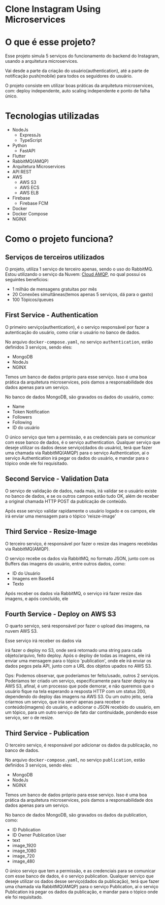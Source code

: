 # Clone Instagram Using Microservices

# O que é esse projeto?
Esse projeto simula 5 serviços do funcionamento do backend do Instagram, usando a arquitetura microservices.

Vai desde a parte da criação do usuário(authentication), até a parte de notificação push(mobile) para todos os seguidores do usuário.

O projeto consiste em utilizar boas práticas da arquitetura microservices, com: deploy independente, auto scaling independente e ponto de falha único.

# Tecnologias utilizadas
- NodeJs
    - ExpressJs
    - TypeScript
- Python
    - FastAPI
- Flutter
- RabbitMQ(AMQP)
- Arquitetura Microservices
- API REST
- AWS
    - AWS S3
    - AWS ECS
    - AWS ELB
- Firebase
    - Firebase FCM
- Docker
- Docker Compose
- NGINX

# Como o projeto funciona?

## Serviços de terceiros utilizados
O projeto, utiliza 1 serviço de terceiro apenas, sendo o uso do RabbitMQ.
Estou utilizando o serviço da Nuvem: [Cloud AMQP](https://www.cloudamqp.com/), no qual possui os seguintes benefícios:
- 1 milhão de mensagens gratuitas por mês
- 20 Conexões simultâneas(temos apenas 5 serviços, dá para o gasto)
- 100 Tópicos/queues


## First Service - Authentication
O primeiro serviço(authentication), é o serviço responsável por fazer a autenticação do usuário, como criar o usuário no banco de dados.

No arquivo <kbd>docker-compose.yaml</kbd>, no serviço <kbd>authentication</kbd>, estão definidos 3 serviços, sendo eles:
- MongoDB
- NodeJs
- NGINX

Temos um banco de dados próprio para esse serviço. Isso é uma boa prática da arquitetura microservices, pois damos a responsabilidade dos dados apenas para um serviço.

No banco de dados MongoDB, são gravados os dados do usuário, como:
- Name
- Token Notification
- Followers
- Following
- ID do usuário

O único serviço que tem a permissão, e as credenciais para se comunicar com esse banco de dados, é o serviço authentication. Qualquer serviço que deseje utilizar os dados desse serviço(dados do usuário), terá que fazer uma chamada via RabbitMQ(AMQP) para o serviço Authentication, aí o serviço Authentication irá pegar os dados do usuário, e mandar para o tópico onde ele foi requisitado.

## Second Service - Validation Data
O serviço de validação de dados, nada mais, irá validar se o usuário existe no banco de dados, e se os outros campos estão tudo OK, além de receber a original chamada HTTP POST da publicação de conteúdo.

Após esse serviço validar rapidamente o usuário logado e os campos, ele irá enviar uma mensagem para o tópico 'reisze-image'

## Third Service - Resize-Image
O terceiro serviço, é responsável por fazer o resize das imagens recebidas via RabbitMQ(AMQP).

O serviço recebe os dados via RabbitMQ, no formato JSON, junto com os Buffers das imagens do usuário, entre outros dados, como:
- ID do Usuário
- Imagens em Base64
- Texto

Após receber os dados via RabbitMQ, o serviço irá fazer resize das imagens, e após concluído, ele 

## Fourth Service - Deploy on AWS S3

O quarto serviço, será responsável por fazer o upload das imagens, na nuvem AWS S3.

Esse serviço irá receber os dados via 

irá fazer o deploy no S3, onde será retornado uma string para cada objeto/arquivo, feito deploy. Após o deploy de todas as imagens, ele irá enviar uma mensagem para o tópico 'publication', onde ele irá enviar os dados pegos pela API, junto com a URL dos objetos upados no AWS S3.

Ops: Podemos observar, que poderíamos ter feito/usado, outros 2 serviços. Poderíamos ter criado um serviço, especificamente para fazer deploy na AWS S3, afinal, é um processo que pode demorar, e não queremos que o usuário fique na tela esperando a resposta HTTP com um status 200, dependendo do deploy das imagens na AWS S3. Ou um outro jeito, seria criarmos um serviço, que iria servir apenas para receber o conteúdo(imagens) do usuário, e adicionar o JSON recebido do usuário, em um tópico, para um outro serviço de fato dar continuidade, pondendo esse serviço, ser o de resize.

## Third Service - Publication
O terceiro serviço, é responsável por adicionar os dados da publicação, no banco de dados.

No arquivo <kbd>docker-compose.yaml</kbd>, no serviço <kbd>publication</kbd>, estão definidos 3 serviços, sendo eles:
- MongoDB
- NodeJs
- NGINX

Temos um banco de dados próprio para esse serviço. Isso é uma boa prática da arquitetura microservices, pois damos a responsabilidade dos dados apenas para um serviço.

No banco de dados MongoDB, são gravados os dados da publication, como:
- ID Publication
- ID Owner Publication User
- text
- image_1920
- image_1080
- image_720
- image_480

O único serviço que tem a permissão, e as credenciais para se comunicar com esse banco de dados, é o serviço publication. Qualquer serviço que deseje utilizar os dados desse serviço(dados da publicação), terá que fazer uma chamada via RabbitMQ(AMQP) para o serviço Publication, aí o serviço Publication irá pegar os dados da publicação, e mandar para o tópico onde ele foi requisitado.